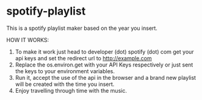 # spotify-playlist

This is a spotify playlist maker based on the year you insert.

HOW IT WORKS:

1) To make it work just head to developer (dot) spotify (dot) com get your api keys and set the redirect url to http://example.com
2) Replace the os.environ.get with your API Keys respectively or just sent the keys to your environment variables.
3) Run it, accept the use of the api in the browser and a brand new playlist will be created with the time you insert. 
4) Enjoy travelling through time with the music.
